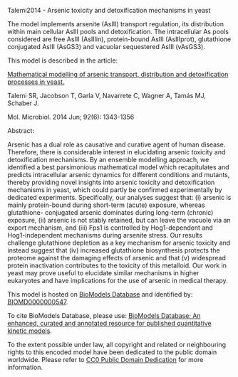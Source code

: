 

Talemi2014 - Arsenic toxicity and detoxification mechanisms in yeast

The model implements arsenite (AsIII) transport regulation, its distribution
within main cellular AsIII pools and detoxification. The intracellular As
pools considered are free AsIII (AsIIIin), protein-bound AsIII (AsIIIprot),
glutathione conjugated AsIII (AsGS3) and vacuolar sequestered AsIII (vAsGS3).  

This model is described in the article:

[Mathematical modelling of arsenic transport, distribution and detoxification
processes in yeast.](http://identifiers.org/pubmed/24798644)

Talemi SR, Jacobson T, Garla V, Navarrete C, Wagner A, Tamás MJ, Schaber J.

Mol. Microbiol. 2014 Jun; 92(6): 1343-1356

Abstract:

Arsenic has a dual role as causative and curative agent of human disease.
Therefore, there is considerable interest in elucidating arsenic toxicity and
detoxification mechanisms. By an ensemble modelling approach, we identified a
best parsimonious mathematical model which recapitulates and predicts
intracellular arsenic dynamics for different conditions and mutants, thereby
providing novel insights into arsenic toxicity and detoxification mechanisms
in yeast, which could partly be confirmed experimentally by dedicated
experiments. Specifically, our analyses suggest that: (i) arsenic is mainly
protein-bound during short-term (acute) exposure, whereas glutathione-
conjugated arsenic dominates during long-term (chronic) exposure, (ii) arsenic
is not stably retained, but can leave the vacuole via an export mechanism, and
(iii) Fps1 is controlled by Hog1-dependent and Hog1-independent mechanisms
during arsenite stress. Our results challenge glutathione depletion as a key
mechanism for arsenic toxicity and instead suggest that (iv) increased
glutathione biosynthesis protects the proteome against the damaging effects of
arsenic and that (v) widespread protein inactivation contributes to the
toxicity of this metalloid. Our work in yeast may prove useful to elucidate
similar mechanisms in higher eukaryotes and have implications for the use of
arsenic in medical therapy.

This model is hosted on [BioModels Database](http://www.ebi.ac.uk/biomodels/)
and identified by:
[BIOMD0000000547](http://identifiers.org/biomodels.db/BIOMD0000000547).

To cite BioModels Database, please use: [BioModels Database: An enhanced,
curated and annotated resource for published quantitative kinetic
models](http://identifiers.org/pubmed/20587024).

To the extent possible under law, all copyright and related or neighbouring
rights to this encoded model have been dedicated to the public domain
worldwide. Please refer to [CC0 Public Domain
Dedication](http://creativecommons.org/publicdomain/zero/1.0/) for more
information.


